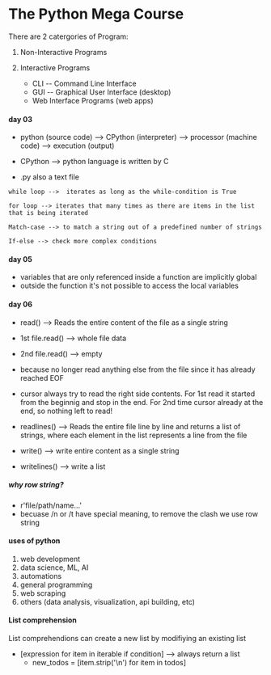 # The Python Mega Course
There are 2 catergories of Program:
1. Non-Interactive Programs

2. Interactive Programs
    - CLI -- Command Line Interface
    - GUI -- Graphical User Interface (desktop)
    - Web Interface Programs (web apps)

#### day 03
- python (source code) --> CPython (interpreter) --> processor (machine code) --> execution (output)

- CPython --> python language is written by C

- .py also a text file

```
while loop -->  iterates as long as the while-condition is True

for loop --> iterates that many times as there are items in the list that is being iterated

Match-case --> to match a string out of a predefined number of strings

If-else --> check more complex conditions
```

#### day 05
- variables that are only referenced inside a function are implicitly global
- outside the function it's not possible to access the local variables


#### day 06
- read() --> Reads the entire content of the file as a single string
- 1st file.read() --> whole file data
- 2nd file.read() --> empty
- because no longer read anything else from the file since it has already reached EOF

- cursor always try to read the right side contents. For 1st read it started from the beginnig and stop in the end. For 2nd time cursor already at the end, so nothing left to read!

- readlines() --> Reads the entire file line by line and returns a list of strings, where each element in the list represents a line from the file

- write() --> write entire content as a single string
- writelines() --> write a list

##### why row string?
- r'file/path/name...'
- becuase /n or /t have special meaning, to remove the clash we use row string


#### uses of python
1. web development
2. data science, ML, AI
3. automations
4. general programming
5. web scraping
6. others (data analysis, visualization, api building, etc)


#### List comprehension
List comprehendions can create a new list by modifiying an existing list

- [expression for item in iterable if condition] --> always return a list
    - new_todos = [item.strip('\n') for item in todos]